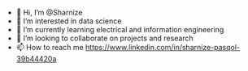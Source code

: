 - 👋 Hi, I’m @Sharnize
- 👀 I’m interested in data science 
- 🌱 I’m currently learning electrical and information engineering
- 💞️ I’m looking to collaborate on projects and research
- 📫 How to reach me https://www.linkedin.com/in/sharnize-pasqol-39b44420a

<!---
Sharnize/Sharnize is a ✨ special ✨ repository because its `README.md` (this file) appears on your GitHub profile.
You can click the Preview link to take a look at your changes.
--->
